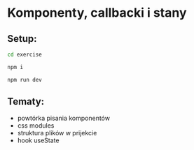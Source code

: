 # Komponenty, callbacki i stany

## Setup:

```bash
cd exercise

npm i

npm run dev
```

## Tematy:

- powtórka pisania komponentów
- css modules
- struktura plików w prijekcie
- hook useState
